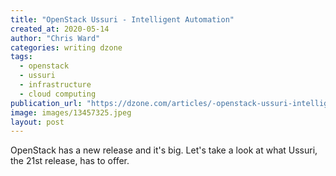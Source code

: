 ```yaml
---
title: "OpenStack Ussuri - Intelligent Automation"
created_at: 2020-05-14
author: "Chris Ward"
categories: writing dzone
tags: 
  - openstack
  - ussuri
  - infrastructure
  - cloud computing
publication_url: "https://dzone.com/articles/-openstack-ussuri-intelligent-automation"
image: images/13457325.jpeg
layout: post
---
```

OpenStack has a new release and it's big. Let's take a look at what Ussuri, the 21st release, has to offer.

